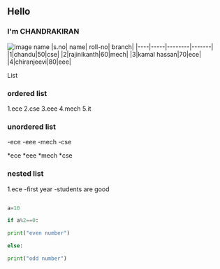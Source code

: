 <h2>Hello</h2>
<h3>I'm CHANDRAKIRAN</h3>

![image name](https://images.unsplash.com/photo-1599135343721-6c8d4c1b8b58?ixlib=rb-1.2.1&ixid=MnwxMjA3fDB8MHxleHBsb3JlLWZlZWR8Mnx8fGVufDB8fHx8&auto=format&fit=crop&w=500&q=60)
|s.no| name| roll-no| branch|
|----|-----|--------|-------|
|1|chandu|50|cse|
|2|rajinikanth|60|mech|
|3|kamal hassan|70|ece|
|4|chiranjeevi|80|eee|

List
<h3>ordered list</h3>
1.ece
2.cse
3.eee
4.mech
5.it

<h3>unordered list</h3>
-ece
-eee
-mech
-cse

*ece
*eee
*mech
*cse

<h3>nested list</h3>
 1.ece
   -first year
   -students are good



```python code

a=10

if a%2==0:

print("even number")

else:

print("odd number")

```
